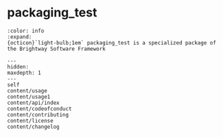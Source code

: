 # packaging_test

```{button-link} https://docs.brightway.dev
:color: info
:expand:
{octicon}`light-bulb;1em` packaging_test is a specialized package of the Brightway Software Framework
```

```{toctree}
---
hidden:
maxdepth: 1
---
self
content/usage
content/usage1
content/api/index
content/codeofconduct
content/contributing
content/license
content/changelog
```
